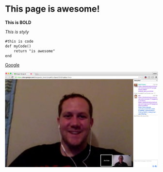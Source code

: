 # This page is awesome!

**This is BOLD**

*This is styly*

```
#this is code
def myCode()
    return "is awesome"
end

```

[Google](http://www.google.com)

![GPS1Screenshot](GPS1Screenshot.png)
